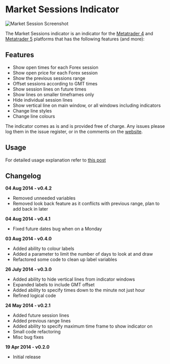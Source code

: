# Market Sessions Indicator
![Market Session Screenshot](https://www.100incomes.com/content/images/2019/06/2019-06-13_12-28-59.jpg)

The Market Sessions indicator is an indicator for the [Metatrader 4](http://www.metatrader4.com/) and [Metatrader 5](http://www.metatrader5.com/) platforms that has the following features (and more):

## Features
- Show open times for each Forex session
- Show open price for each Forex session
- Show the previous sessions range
- Offset sessions according to GMT times
- Show session lines on future times
- Show lines on smaller timeframes only
- Hide individual session lines
- Show vertical line on main window, or all windows including indicators
- Change line styles
- Change line colours

The indicator comes as is and is provided free of charge. Any issues please log them in the issue register, or in the comments on the [website](http://adamjowett.com/category/trading/downloads/).

## Usage

For detailed usage explanation refer to [this post](http://adamjowett.com/2012/04/market-sessions-metatrader-indicator/)

## Changelog

__04 Aug 2014 - v0.4.2__
- Removed unneeded variables
- Removed look back feature as it conflicts with previous range, plan to add back in later

__04 Aug 2014 - v0.4.1__
- Fixed future dates bug when on a Monday

__03 Aug 2014 - v0.4.0__
- Added ability to colour labels
- Added a parameter to limit the number of days to look at and draw
- Refactored some code to clean up label variables

__26 July 2014 - v0.3.0__
- Added ability to hide vertical lines from indicator windows
- Expanded labels to include GMT offset
- Added ability to specify times down to the minute not just hour
- Refined logical code

__24 May 2014 - v0.2.1__
- Added future session lines
- Added previous range lines
- Added ability to specify maximum time frame to show indicator on
- Small code refactoring
- Misc bug fixes

__19 Apr 2014 - v0.2.0__
- Initial release
